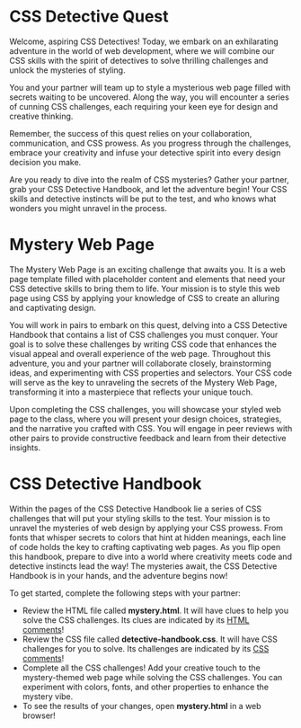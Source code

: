 # CSS Detective Quest
Welcome, aspiring CSS Detectives! Today, we embark on an exhilarating adventure in the world of web development, where we will combine our CSS skills with the spirit of detectives to solve thrilling challenges and unlock the mysteries of styling.

You and your partner will team up to style a mysterious web page filled with secrets waiting to be uncovered. Along the way, you will encounter a series of cunning CSS challenges, each requiring your keen eye for design and creative thinking.

Remember, the success of this quest relies on your collaboration, communication, and CSS prowess. As you progress through the challenges, embrace your creativity and infuse your detective spirit into every design decision you make.

Are you ready to dive into the realm of CSS mysteries? Gather your partner, grab your CSS Detective Handbook, and let the adventure begin! Your CSS skills and detective instincts will be put to the test, and who knows what wonders you might unravel in the process.

# Mystery Web Page
The Mystery Web Page is an exciting challenge that awaits you. It is a web page template filled with placeholder content and elements that need your CSS detective skills to bring them to life. Your mission is to style this web page using CSS by applying your knowledge of CSS to create an alluring and captivating design.

You will work in pairs to embark on this quest, delving into a CSS Detective Handbook that contains a list of CSS challenges you must conquer. Your goal is to solve these challenges by writing CSS code that enhances the visual appeal and overall experience of the web page. Throughout this adventure, you and your partner will collaborate closely, brainstorming ideas, and experimenting with CSS properties and selectors. Your CSS code will serve as the key to unraveling the secrets of the Mystery Web Page, transforming it into a masterpiece that reflects your unique touch.

Upon completing the CSS challenges, you will showcase your styled web page to the class, where you will present your design choices, strategies, and the narrative you crafted with CSS. You will engage in peer reviews with other pairs to provide constructive feedback and learn from their detective insights.

# CSS Detective Handbook
Within the pages of the CSS Detective Handbook lie a series of CSS challenges that will put your styling skills to the test. Your mission is to unravel the mysteries of web design by applying your CSS prowess. From fonts that whisper secrets to colors that hint at hidden meanings, each line of code holds the key to crafting captivating web pages. As you flip open this handbook, prepare to dive into a world where creativity meets code and detective instincts lead the way! The mysteries await, the CSS Detective Handbook is in your hands, and the adventure begins now!

To get started, complete the following steps with your partner:
<ul>
  <li>
    Review the HTML file called <strong>mystery.html</strong>. It will have clues to help you solve the CSS challenges. Its clues are indicated by its <a href="https://www.w3schools.com/html/html_comments.asp">HTML comments</a>! 
  </li>
  <li>
    Review the CSS file called <strong>detective-handbook.css</strong>. It will have CSS challenges for you to solve. Its challenges are indicated by its <a href="https://www.w3schools.com/css/css_comments.asp">CSS comments</a>! 
  </li>
  <li>
    Complete all the CSS challenges! Add your creative touch to the mystery-themed web page while solving the CSS challenges. You can experiment with colors, fonts, and other properties to enhance the mystery vibe.
  </li>
  <li>
    To see the results of your changes, open <strong>mystery.html</strong> in a web browser!
  </li>
</ul>
